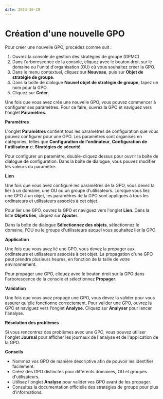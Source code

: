 ```yaml
---
date: 2023-10-30
---
```

# Création d'une nouvelle GPO

Pour créer une nouvelle GPO, procédez comme suit :

1. Ouvrez la console de gestion des stratégies de groupe (GPMC).
2. Dans l'arborescence de la console, cliquez avec le bouton droit sur le domaine ou l'unité d'organisation (OU) où vous souhaitez créer la GPO.
3. Dans le menu contextuel, cliquez sur **Nouveau**, puis sur **Objet de stratégie de groupe**.
4. Dans la boîte de dialogue **Nouvel objet de stratégie de groupe**, tapez un nom pour la GPO.
5. Cliquez sur **Créer**.

Une fois que vous avez créé une nouvelle GPO, vous pouvez commencer à configurer ses paramètres. Pour ce faire, ouvrez la GPO et naviguez vers l'onglet **Paramètres**.

**Paramètres**

L'onglet **Paramètres** contient tous les paramètres de configuration que vous pouvez configurer pour une GPO. Les paramètres sont organisés en catégories, telles que **Configuration de l'ordinateur**, **Configuration de l'utilisateur** et **Stratégies de sécurité**.

Pour configurer un paramètre, double-cliquez dessus pour ouvrir la boîte de dialogue de configuration. Dans la boîte de dialogue, vous pouvez modifier les valeurs du paramètre.

**Lien**

Une fois que vous avez configuré les paramètres de la GPO, vous devez la lier à un domaine, une OU ou un groupe d'utilisateurs. Lorsque vous liez une GPO à un objet, les paramètres de la GPO sont appliqués à tous les ordinateurs et utilisateurs associés à cet objet.

Pour lier une GPO, ouvrez la GPO et naviguez vers l'onglet **Lien**. Dans la liste **Objets liés**, cliquez sur **Ajouter**.

Dans la boîte de dialogue **Sélectionnez des objets**, sélectionnez le domaine, l'OU ou le groupe d'utilisateurs auquel vous souhaitez lier la GPO.

**Application**

Une fois que vous avez lié une GPO, vous devez la propager aux ordinateurs et utilisateurs associés à cet objet. La propagation d'une GPO peut prendre plusieurs heures, en fonction de la taille de votre environnement.

Pour propager une GPO, cliquez avec le bouton droit sur la GPO dans l'arborescence de la console et sélectionnez **Propager**.

**Validation**

Une fois que vous avez propagé une GPO, vous devez la valider pour vous assurer qu'elle fonctionne correctement. Pour valider une GPO, ouvrez la GPO et naviguez vers l'onglet **Analyse**. Cliquez sur **Analyser** pour lancer l'analyse.

**Résolution des problèmes**

Si vous rencontrez des problèmes avec une GPO, vous pouvez utiliser l'onglet **Journal** pour afficher les journaux de l'analyse et de l'application de la GPO.

**Conseils**

* Nommez vos GPO de manière descriptive afin de pouvoir les identifier facilement.
* Créez des GPO distinctes pour différents domaines, OU et groupes d'utilisateurs.
* Utilisez l'onglet **Analyse** pour valider vos GPO avant de les propager.
* Consultez la documentation officielle des stratégies de groupe pour plus d'informations.
